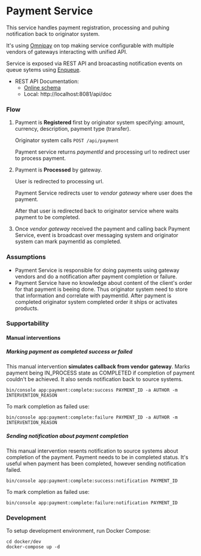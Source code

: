 # Payment Service

This service handles payment registration, processing and puhing notification back to originator system.

It's using [Omnipay](https://omnipay.thephpleague.com/) on top making service configurable with multiple vendors
of gateways interacting with unified API.

Service is exposed via REST API and broacasting notification events on queue sytems using
[Enqueue](https://github.com/php-enqueue).

* REST API Documentation:
  * [Online schema](https://petstore.swagger.io/?url=https://raw.githubusercontent.com/athlan/payment-service/master/doc/doc.json)
  * Local: http://localhost:8081/api/doc

### Flow

1. Payment is **Registered** first by originator system specifying: amount, currency, description, payment type
   (transfer).

   Originator system calls `POST /api/payment`
   
   Payment service returns _paymentId_ and processing url to redirect user to process payment.
   
2. Payment is **Processed** by gateway.
   
   User is redirected to processing url.
   
   Payment Service redirects user to _vendor gateway_ where user does the payment.
   
   After that user is redirected back to originator service where waits payment to be completed.
   
3. Once _vendor gateway_ received the payment and calling back Payment Service, event is broadcast over messaging
   system and originator system can mark paymentId as completed. 

### Assumptions

* Payment Service is responsible for doing payments using gateway vendors and do a notification after payment completion
  or failure.
* Payment Service have no knowledge about content of the client's order for that payment is beeing done.
  Thus originator system need to store that information and correlate with paymentId. After payment is completed
  originator system completed order it ships or activates products.

### Supportability

#### Manual interventions

##### Marking payment as completed success or failed

This manual intervention **simulates callback from vendor gateway**. Marks payment being IN_PROCESS state as COMPLETED
if completion of payment couldn't be achieved. It also sends notification back to source systems.

```
bin/console app:payment:complete:success PAYMENT_ID -a AUTHOR -m INTERVENTION_REASON
```

To mark completion as failed use:

```
bin/console app:payment:complete:failure PAYMENT_ID -a AUTHOR -m INTERVENTION_REASON
```

##### Sending notification about payment completion

This manual intervention resents notification to source systems about completion of the payment. Payment needs to be
in completed status. It's useful when payment has been completed, however sending notification failed.

```
bin/console app:payment:complete:success:notification PAYMENT_ID
```

To mark completion as failed use:

```
bin/console app:payment:complete:failure:notification PAYMENT_ID
```

### Development

To setup development environment, run Docker Compose:

```
cd docker/dev
docker-compose up -d
```
